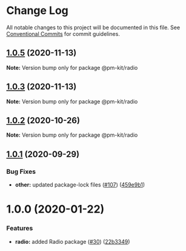 # Change Log

All notable changes to this project will be documented in this file.
See [Conventional Commits](https://conventionalcommits.org) for commit guidelines.

## [1.0.5](https://github.com/telus/pm-kit/compare/@pm-kit/radio@1.0.3...@pm-kit/radio@1.0.5) (2020-11-13)

**Note:** Version bump only for package @pm-kit/radio





## [1.0.3](https://github.com/telus/pm-kit/compare/@pm-kit/radio@1.0.2...@pm-kit/radio@1.0.3) (2020-11-13)

**Note:** Version bump only for package @pm-kit/radio





## [1.0.2](https://github.com/telus/pm-kit/compare/@pm-kit/radio@1.0.1...@pm-kit/radio@1.0.2) (2020-10-26)

**Note:** Version bump only for package @pm-kit/radio





## [1.0.1](https://github.com/telus/pm-kit/compare/@pm-kit/radio@1.0.0...@pm-kit/radio@1.0.1) (2020-09-29)


### Bug Fixes

* **other:** updated package-lock files ([#107](https://github.com/telus/pm-kit/issues/107)) ([459e9b1](https://github.com/telus/pm-kit/commit/459e9b190de7c011530498ee82961357eec7905b))





# 1.0.0 (2020-01-22)


### Features

* **radio:** added Radio package ([#30](https://github.com/telus/pm-kit/issues/30)) ([22b3349](https://github.com/telus/pm-kit/commit/22b33493bb4884d611c982309ceb50b244db627c))
